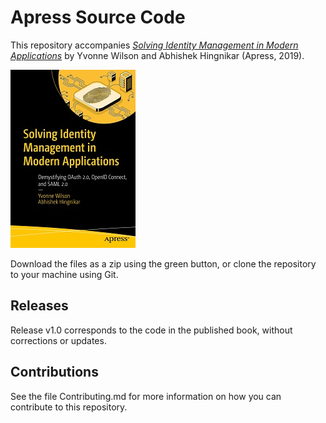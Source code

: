 # Apress Source Code

This repository accompanies [*Solving Identity Management in Modern Applications*](https://www.apress.com/9781484250945) by Yvonne Wilson and Abhishek Hingnikar (Apress, 2019).

[comment]: #cover
![Cover image](9781484250945.jpg)

Download the files as a zip using the green button, or clone the repository to your machine using Git.

## Releases

Release v1.0 corresponds to the code in the published book, without corrections or updates.

## Contributions 

See the file Contributing.md for more information on how you can contribute to this repository.
